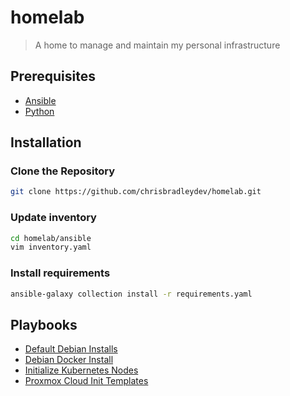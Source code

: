 # homelab

> A home to manage and maintain my personal infrastructure

## Prerequisites

- [Ansible](https://docs.ansible.com/)
- [Python](https://www.python.org/)

## Installation

### Clone the Repository

```sh
git clone https://github.com/chrisbradleydev/homelab.git
```

### Update inventory

```sh
cd homelab/ansible
vim inventory.yaml
```

### Install requirements

```sh
ansible-galaxy collection install -r requirements.yaml
```

## Playbooks

- [Default Debian Installs](./ansible/roles/debian/defaults/README.md)
- [Debian Docker Install](./ansible/roles/debian/docker/README.md)
- [Initialize Kubernetes Nodes](./ansible/roles/kubernetes/nodes/README.md)
- [Proxmox Cloud Init Templates](./ansible/roles/proxmox/cloud-init/README.md)
